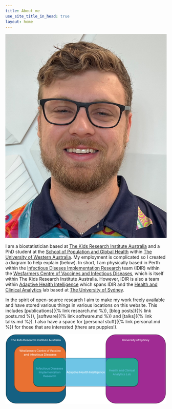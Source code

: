 ```yaml
---
title: About me
use_site_title_in_head: true
layout: home
---
```


<div class="profile-picture-container">
    <img src="/assets/profile.jpg" class="profile-picture" />
</div>

I am a biostatistician based at [The Kids Research Institute Australia](https://www.thekids.org.au/) and a PhD student at the [School of Population and Global Health](https://www.uwa.edu.au/schools/population-global-health) within [The University of Western Australia](https://www.uwa.edu.au/). My employment is complicated so I created a diagram to help explain (below). In short, I am physically based in Perth within the [Infectious Diseses Implementation Research](https://www.thekids.org.au/our-research/early-environment/infection-and-vaccines/infectious-disease-implementation-research/) team (IDIR) within the [Wesfarmers Centre of Vaccines and Infectious Diseases](https://infectiousdiseases.thekids.org.au/), which is itself within The Kids Research Institute Australia. However, IDIR is also a team within [Adaptive Health Intelligence](https://adaptivehealthintelligence.org.au/) which spans IDIR and the [Health and Clinical Analytics](https://www.sydney.edu.au/medicine-health/our-research/research-centres/health-and-clinical-analytics.html) lab based at [The University of Sydney](https://www.sydney.edu.au/).

In the spirit of open-source research I aim to make my work freely available and have stored various things in various locations on this website. This includes [publications]({% link research.md %}), [blog posts]({% link posts.md %}), [software]({% link software.md %}) and [talks]({% link talks.md %}). I also have a space for [personal stuff]({% link personal.md %}) for those that are interested (there are puppies!).

<div class="ahi-diagram-container">
    <img src="/assets/ahi diagram.PNG" class="ahi-diagram" />
</div>
